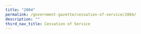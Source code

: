 ```yaml
---
title: "2004"
permalink: /government-gazette/cessation-of-service/2004/
description: ""
third_nav_title: Cessation of Service
---
```

